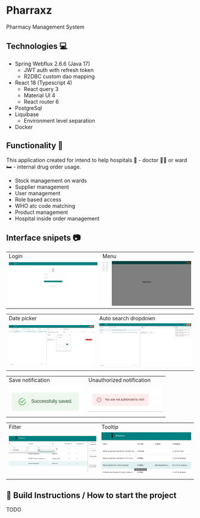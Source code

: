 # Pharraxz
Pharmacy Management System

## Technologies 💻 

* Spring Webflux 2.6.6 (Java 17)
    * JWT auth with refresh token
    * R2DBC custom dao mapping
* React 18 (Typescript 4)
    * React query 3
    *  Material UI 4
    * React router 6
* PostgreSql 
* Liquibase
    * Environment level separation
* Docker

## Functionality 🦄 

This application created for intend to help hospitals 🏥 - doctor 👨‍⚕️ or ward 🛏️ - internal drug order usage.

* Stock management on wards
* Supplier management
* User management
* Role based access
* WHO atc code matching
* Product management
* Hospital inside order management

## Interface snipets 📷 

<table>
  <tr>
    <td>Login</td>
    <td>Menu</td>
  </tr>
  <tr>
    <td><img src="https://github.com/zsomborjoel/pharraxz/blob/main/documentation/ui/login.png" width="600"></td>
    <td><img src="https://github.com/zsomborjoel/pharraxz/blob/main/documentation/ui/menu.png" width="600"></td>
  </tr>
 </table>

 <table>
  <tr>
    <td>Date picker</td>
    <td>Auto search dropdown</td>
  </tr>
  <tr>
    <td><img src="https://github.com/zsomborjoel/pharraxz/blob/main/documentation/ui/order_datepicker.png" width="600"></td>
    <td><img src="https://github.com/zsomborjoel/pharraxz/blob/main/documentation/ui/stock_product_choice.png" width="600"></td>
  </tr>
 </table>

 <table>
  <tr>
    <td>Save notification</td>
    <td>Unauthorized notification</td>
  </tr>
  <tr>
    <td><img src="https://github.com/zsomborjoel/pharraxz/blob/main/documentation/ui/save_success.png" width="200"></td>
    <td><img src="https://github.com/zsomborjoel/pharraxz/blob/main/documentation/ui/unauthorized.png" width="200"></td>
  </tr>
 </table>

  <table>
  <tr>
    <td>Filter</td>
    <td>Tooltip</td>
  </tr>
  <tr>
    <td><img src="https://github.com/zsomborjoel/pharraxz/blob/main/documentation/ui/filter.png" width="400"></td>
    <td><img src="https://github.com/zsomborjoel/pharraxz/blob/main/documentation/ui/atc_code_description.png" width="400"></td>
  </tr>
 </table>

## 🚀 Build Instructions / How to start the project 
TODO